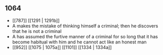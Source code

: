 ## 1064
- [[787]] [[1291 | 1291b]] 
- A makes the mistake of thinking himself a criminal; then he discovers that he is not a criminal
- A has assumed the furtive manner of a criminal for so long that it has become habitual with him and he cannot act like an honest man
- [[952]] [[1075 | 1075a]] [[1101]] [[1334 | 1334a]] 

